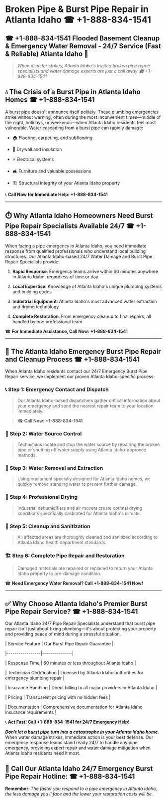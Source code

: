 # Broken Pipe & Burst Pipe Repair in Atlanta Idaho ☎ +1-888-834-1541  
## ☎ +1-888-834-1541 Flooded Basement Cleanup & Emergency Water Removal - 24/7 Service (Fast & Reliable) Atlanta Idaho 🚨  

> *When disaster strikes, Atlanta Idaho's trusted broken pipe repair specialists and water damage experts are just a call away ☎ +1-888-834-1541*  

## 💧 The Crisis of a Burst Pipe in Atlanta Idaho Homes ☎ +1-888-834-1541  

A burst pipe doesn't announce itself politely. These plumbing emergencies strike without warning, often during the most inconvenient times—middle of the night, holidays, or weekends—when Atlanta Idaho residents feel most vulnerable. Water cascading from a burst pipe can rapidly damage:  

* 🏠 Flooring, carpeting, and subflooring  
* 🧱 Drywall and insulation  
* ⚡ Electrical systems  
* 🛋️ Furniture and valuable possessions  
* 🏗️ Structural integrity of your Atlanta Idaho property  

📞 **Call Now for Immediate Help: +1-888-834-1541**  

---  

## ⏱️ Why Atlanta Idaho Homeowners Need Burst Pipe Repair Specialists Available 24/7 ☎ +1-888-834-1541  

When facing a pipe emergency in Atlanta Idaho, you need immediate response from qualified professionals who understand local building structures. Our Atlanta Idaho-based 24/7 Water Damage and Burst Pipe Repair Specialists provide:  

1. **Rapid Response**: Emergency teams arrive within 60 minutes anywhere in Atlanta Idaho, regardless of time or day  
2. **Local Expertise**: Knowledge of Atlanta Idaho's unique plumbing systems and building codes  
3. **Industrial Equipment**: Atlanta Idaho's most advanced water extraction and drying technology  
4. **Complete Restoration**: From emergency cleanup to final repairs, all handled by one professional team  

☎ **For Immediate Assistance, Call Now: +1-888-834-1541**  

---  

## 🔧 The Atlanta Idaho Emergency Burst Pipe Repair and Cleanup Process ☎ +1-888-834-1541  

When Atlanta Idaho residents contact our 24/7 Emergency Burst Pipe Repair service, we implement our proven Atlanta Idaho-specific process:  

### 📞 Step 1: Emergency Contact and Dispatch  
> Our Atlanta Idaho-based dispatchers gather critical information about your emergency and send the nearest repair team to your location immediately.  
> ☎ **Call Now: +1-888-834-1541**  

### 🚿 Step 2: Water Source Control  
> Technicians locate and stop the water source by repairing the broken pipe or shutting off water supply using Atlanta Idaho-approved methods.  

### 🌊 Step 3: Water Removal and Extraction  
> Using equipment specially designed for Atlanta Idaho homes, we quickly remove standing water to prevent further damage.  

### 💨 Step 4: Professional Drying  
> Industrial dehumidifiers and air movers create optimal drying conditions specifically calibrated for Atlanta Idaho's climate.  

### 🧼 Step 5: Cleanup and Sanitization  
> All affected areas are thoroughly cleaned and sanitized according to Atlanta Idaho health department standards.  

### 🏗️ Step 6: Complete Pipe Repair and Restoration  
> Damaged materials are repaired or replaced to return your Atlanta Idaho property to pre-damage condition.  

☎ **Need Emergency Water Removal? Call +1-888-834-1541 Now!**  

---  

## ✅ Why Choose Atlanta Idaho's Premier Burst Pipe Repair Service? ☎ +1-888-834-1541  

Our Atlanta Idaho 24/7 Pipe Repair Specialists understand that burst pipe repair isn't just about fixing plumbing—it's about protecting your property and providing peace of mind during a stressful situation.  

| Service Feature | Our Burst Pipe Repair Guarantee |  
|-----------------|---------------|  
| Response Time | 60 minutes or less throughout Atlanta Idaho |  
| Technician Certification | Licensed by Atlanta Idaho authorities for emergency plumbing repair |  
| Insurance Handling | Direct billing to all major providers in Atlanta Idaho |  
| Pricing | Transparent pricing with no hidden fees |  
| Documentation | Comprehensive documentation for Atlanta Idaho insurance requirements |  

📞 **Act Fast! Call +1-888-834-1541 for 24/7 Emergency Help!**  

***Don't let a burst pipe turn into a catastrophe in your Atlanta Idaho home.*** When water damage strikes, immediate action is your best defense. Our emergency response teams stand ready 24/7 to handle any pipe emergency, providing expert repair and water damage mitigation when Atlanta Idaho residents need it most.  

## 📱 Call Our Atlanta Idaho 24/7 Emergency Burst Pipe Repair Hotline: ☎ +1-888-834-1541  

**Remember**: *The faster you respond to a pipe emergency in Atlanta Idaho, the less damage you'll face and the lower your restoration costs will be.*